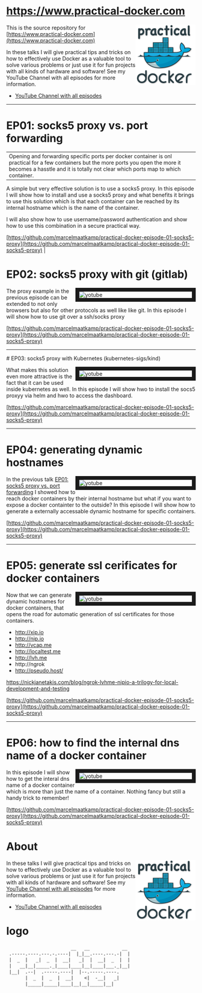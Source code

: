 # https://www.practical-docker.com

<a href="https://www.practical-docker.com"><img align="right" src="https://github.com/marcelmaatkamp/practical-docker/blob/master/images/practical-docker-drop-160.png?raw=true"></a>

This is the source repository for [https://www.practical-docker.com](https://www.practical-docker.com)

In these talks I will give practical tips and tricks on how to effectively use Docker as a valuable tool to solve various problems or just use it for fun projects with all kinds of hardware and software! See my YouTube Channel with all episodes for more information.

* [YouTube Channel with all episodes](https://www.youtube.com/channel/UCxp65f-xyu4z1PvmZBKqZGQ)

---

# EP01: socks5 proxy vs. port forwarding

| | | 
| -- | -- | 
| Opening and forwarding specific ports per docker container is onl practical for a few containers but the more ports you open the more it becomes a hasstle and it is totally not clear which ports map to which container. 

A simple but very effective solution is to use a socks5 proxy. In this episode I will show how to install and use a socks5 proxy and what benefits it brings to use this solution which is that each container can be reached by its internal hostname which is the name of the container.

I will also show how to use username/password authentication and show how to use this combination in a secure practical way.

[https://github.com/marcelmaatkamp/practical-docker-episode-01-socks5-proxy](https://github.com/marcelmaatkamp/practical-docker-episode-01-socks5-proxy) | 



# EP02: socks5 proxy with git (gitlab)

<a href="http://www.youtube.com/watch?feature=player_embedded&v=6Maq5IyHSuc
" target="_blank"><img align="right" src="http://img.youtube.com/vi/6Maq5IyHSuc/0.jpg" 
alt="yotube" width="300" border="10" /></a>

The proxy example in the previous episode can be extended to not only browsers but also for other protocols as well like like git. In this episode I will show how to use git over a ssh/socks proxy

[https://github.com/marcelmaatkamp/practical-docker-episode-01-socks5-proxy](https://github.com/marcelmaatkamp/practical-docker-episode-01-socks5-proxy)

<hr />
# EP03: socks5 proxy with Kubernetes (kubernetes-sigs/kind)

<a href="http://www.youtube.com/watch?feature=player_embedded&v=6Maq5IyHSuc
" target="_blank"><img align="right" src="http://img.youtube.com/vi/6Maq5IyHSuc/0.jpg" 
alt="yotube" width="300" border="10" /></a>

What makes this solution even more attractive is the fact that it can be used inside kubernetes as well. In this episode I will show hwo to install the socs5 proxyy via helm and hwo to access the dashboard.

[https://github.com/marcelmaatkamp/practical-docker-episode-01-socks5-proxy](https://github.com/marcelmaatkamp/practical-docker-episode-01-socks5-proxy)

<hr />

# EP04: generating dynamic hostnames

<a href="http://www.youtube.com/watch?feature=player_embedded&v=6Maq5IyHSuc
" target="_blank"><img align="right" src="http://img.youtube.com/vi/6Maq5IyHSuc/0.jpg" 
alt="yotube" width="300" border="10" /></a>

In the previous talk [EP01: socks5 proxy vs. port forwarding](https://github.com/marcelmaatkamp/practical-docker-episode-01-socks5-proxy) I showed how to reach docker containers by their internal hostname but what if you want to expose a docker containter to the outside? In this episode I will show how to generate a externally accessable dynamic hostname for specific containers.

[https://github.com/marcelmaatkamp/practical-docker-episode-01-socks5-proxy](https://github.com/marcelmaatkamp/practical-docker-episode-01-socks5-proxy)

<hr />

# EP05: generate ssl cerificates for docker containers

<a href="http://www.youtube.com/watch?feature=player_embedded&v=6Maq5IyHSuc
" target="_blank"><img align="right" src="http://img.youtube.com/vi/6Maq5IyHSuc/0.jpg" 
alt="yotube" width="300" border="10" /></a>

Now that we can generate dynamic hostnames for docker containers, that opens the road for automatic generation of ssl certificates for those containers. 

 * http://xip.io
 * http://nip.io
 * http://vcap.me
 * http://localtest.me
 * http://lvh.me
 * http://ngrok
 * http://pseudo.host/

https://nickjanetakis.com/blog/ngrok-lvhme-nipio-a-trilogy-for-local-development-and-testing

[https://github.com/marcelmaatkamp/practical-docker-episode-01-socks5-proxy](https://github.com/marcelmaatkamp/practical-docker-episode-01-socks5-proxy)

<hr />

# EP06: how to find the internal dns name of a docker container

<a href="http://www.youtube.com/watch?feature=player_embedded&v=6Maq5IyHSuc
" target="_blank"><img align="right" src="http://img.youtube.com/vi/6Maq5IyHSuc/0.jpg" 
alt="yotube" width="300" border="10" /></a>

In this episode I will show how to get the interal dns name of a docker container which is more than just the name of a container. Nothing fancy but still a handy trick to remember!

[https://github.com/marcelmaatkamp/practical-docker-episode-01-socks5-proxy](https://github.com/marcelmaatkamp/practical-docker-episode-01-socks5-proxy)

# About

<a href="https://www.practical-docker.com"><img align="right" src="https://github.com/marcelmaatkamp/practical-docker/blob/master/images/practical-docker-drop-160.png?raw=true"></a>
In these talks I will give practical tips and tricks on how to effectively use Docker as a valuable tool to solve various problems or just use it for fun projects with all kinds of hardware and software! See my [YouTube Channel with all episodes](https://www.youtube.com/channel/UCxp65f-xyu4z1PvmZBKqZGQ) for more information.
* [YouTube Channel with all episodes](https://www.youtube.com/channel/UCxp65f-xyu4z1PvmZBKqZGQ)

# logo

```
                        __   __            __    
 .-----.----.---.-.----|  |_|__.----.---.-|  |   
 |  _  |   _|  _  |  __|   _|  |  __|  _  |  |   
 |   __|__|_____._|____|____|__|____|___._|__|   
 |__|  .--|  .-----.----|  |--.-----.----.       
       |  _  |  _  |  __|    <|  -__|   _|       
       |_____|_____|____|__|__|_____|__|         
                                          
```

